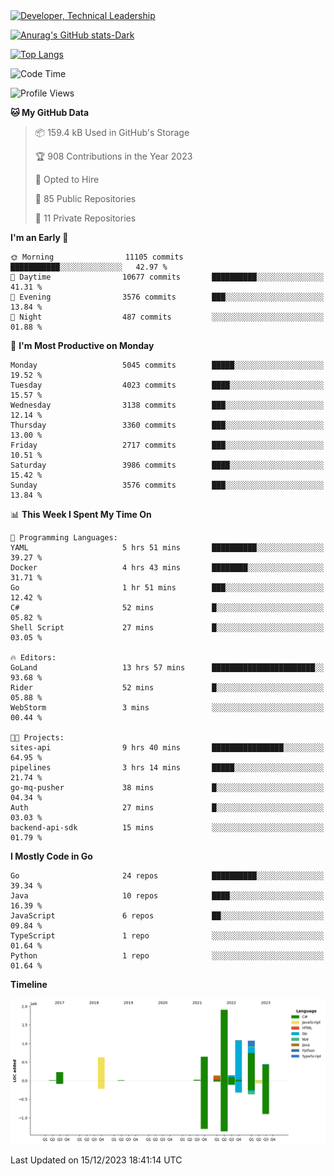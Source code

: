 <div>
  <a href="https://www.linkedin.com/in/arielpineiro/" target="_blank" rel="nofollow noopener noreferrer">
    <img src="https://img.shields.io/badge/-LinkedIn-%230077B5?style=for-the-badge&logo=linkedin&logoColor=white" alt="Developer, Technical Leadership" title="Ariel Piñeiro">
  </a>
</div>

[![Anurag's GitHub stats-Dark](https://github-readme-stats.vercel.app/api?username=arielsrv&show_icons=true&theme=dark#gh-dark-mode-only)](https://github.com/anuraghazra/github-readme-stats#gh-dark-mode-only)

[![Top Langs](https://github-readme-stats.vercel.app/api/top-langs/?username=arielsrv&layout=compact&langs_count=10&theme=dark#gh-dark-mode-only)](https://github.com/anuraghazra/github-readme-stats&theme=dark#gh-dark-mode-only)

<!--START_SECTION:waka-->
![Code Time](http://img.shields.io/badge/Code%20Time-345%20hrs%2024%20mins-blue)

![Profile Views](http://img.shields.io/badge/Profile%20Views-1-blue)

**🐱 My GitHub Data** 

> 📦 159.4 kB Used in GitHub's Storage 
 > 
> 🏆 908 Contributions in the Year 2023
 > 
> 💼 Opted to Hire
 > 
> 📜 85 Public Repositories 
 > 
> 🔑 11 Private Repositories 
 > 
**I'm an Early 🐤** 

```text
🌞 Morning                11105 commits       ███████████░░░░░░░░░░░░░░   42.97 % 
🌆 Daytime                10677 commits       ██████████░░░░░░░░░░░░░░░   41.31 % 
🌃 Evening                3576 commits        ███░░░░░░░░░░░░░░░░░░░░░░   13.84 % 
🌙 Night                  487 commits         ░░░░░░░░░░░░░░░░░░░░░░░░░   01.88 % 
```
📅 **I'm Most Productive on Monday** 

```text
Monday                   5045 commits        █████░░░░░░░░░░░░░░░░░░░░   19.52 % 
Tuesday                  4023 commits        ████░░░░░░░░░░░░░░░░░░░░░   15.57 % 
Wednesday                3138 commits        ███░░░░░░░░░░░░░░░░░░░░░░   12.14 % 
Thursday                 3360 commits        ███░░░░░░░░░░░░░░░░░░░░░░   13.00 % 
Friday                   2717 commits        ███░░░░░░░░░░░░░░░░░░░░░░   10.51 % 
Saturday                 3986 commits        ████░░░░░░░░░░░░░░░░░░░░░   15.42 % 
Sunday                   3576 commits        ███░░░░░░░░░░░░░░░░░░░░░░   13.84 % 
```


📊 **This Week I Spent My Time On** 

```text
💬 Programming Languages: 
YAML                     5 hrs 51 mins       ██████████░░░░░░░░░░░░░░░   39.27 % 
Docker                   4 hrs 43 mins       ████████░░░░░░░░░░░░░░░░░   31.71 % 
Go                       1 hr 51 mins        ███░░░░░░░░░░░░░░░░░░░░░░   12.42 % 
C#                       52 mins             █░░░░░░░░░░░░░░░░░░░░░░░░   05.82 % 
Shell Script             27 mins             █░░░░░░░░░░░░░░░░░░░░░░░░   03.05 % 

🔥 Editors: 
GoLand                   13 hrs 57 mins      ███████████████████████░░   93.68 % 
Rider                    52 mins             █░░░░░░░░░░░░░░░░░░░░░░░░   05.88 % 
WebStorm                 3 mins              ░░░░░░░░░░░░░░░░░░░░░░░░░   00.44 % 

🐱‍💻 Projects: 
sites-api                9 hrs 40 mins       ████████████████░░░░░░░░░   64.95 % 
pipelines                3 hrs 14 mins       █████░░░░░░░░░░░░░░░░░░░░   21.74 % 
go-mq-pusher             38 mins             █░░░░░░░░░░░░░░░░░░░░░░░░   04.34 % 
Auth                     27 mins             █░░░░░░░░░░░░░░░░░░░░░░░░   03.03 % 
backend-api-sdk          15 mins             ░░░░░░░░░░░░░░░░░░░░░░░░░   01.79 % 
```

**I Mostly Code in Go** 

```text
Go                       24 repos            ██████████░░░░░░░░░░░░░░░   39.34 % 
Java                     10 repos            ████░░░░░░░░░░░░░░░░░░░░░   16.39 % 
JavaScript               6 repos             ██░░░░░░░░░░░░░░░░░░░░░░░   09.84 % 
TypeScript               1 repo              ░░░░░░░░░░░░░░░░░░░░░░░░░   01.64 % 
Python                   1 repo              ░░░░░░░░░░░░░░░░░░░░░░░░░   01.64 % 
```



**Timeline**

![Lines of Code chart](https://raw.githubusercontent.com/arielsrv/arielsrv/main/assets/bar_graph.png)


 Last Updated on 15/12/2023 18:41:14 UTC
<!--END_SECTION:waka-->
